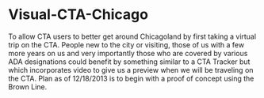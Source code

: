 Visual-CTA-Chicago
==================

To allow CTA users to better get around Chicagoland by first taking a virtual trip on the CTA.  People new to the city or visiting, those of us with a few more years on us and very importantly those who are covered by various ADA designations could benefit by something similar to a CTA Tracker but which incorporates video to give us a preview when we will be traveling on the CTA.  Plan as of 12/18/2013 is to begin with a proof of concept using the Brown Line.
